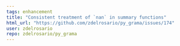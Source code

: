```yaml
---
tags: enhancement
title: "Consistent treatment of `nan` in summary functions"
html_url: "https://github.com/zdelrosario/py_grama/issues/174"
user: zdelrosario
repo: zdelrosario/py_grama
---
```


